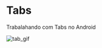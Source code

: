 # Tabs
Trabalahando com Tabs no Android

![tab_gif](https://user-images.githubusercontent.com/11597881/36863339-2c3eced4-1d68-11e8-8cc8-ff346872ff7b.gif)
